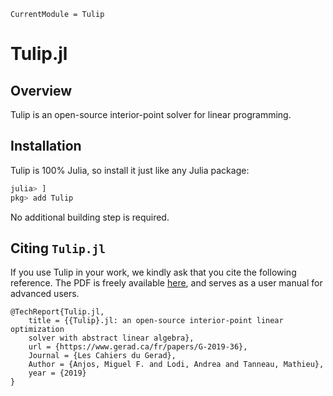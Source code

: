 ```@meta
CurrentModule = Tulip
```

# Tulip.jl


## Overview

Tulip is an open-source interior-point solver for linear programming.


## Installation

Tulip is 100% Julia, so install it just like any Julia package:
```julia
julia> ]
pkg> add Tulip
```

No additional building step is required.


## Citing `Tulip.jl`

If you use Tulip in your work, we kindly ask that you cite the following reference.
The PDF is freely available [here](https://www.gerad.ca/fr/papers/G-2019-36/view), and serves as a user manual for advanced users.

```
@TechReport{Tulip.jl,
    title = {{Tulip}.jl: an open-source interior-point linear optimization
    solver with abstract linear algebra},
    url = {https://www.gerad.ca/fr/papers/G-2019-36},
    Journal = {Les Cahiers du Gerad},
    Author = {Anjos, Miguel F. and Lodi, Andrea and Tanneau, Mathieu},
    year = {2019}
}
```
